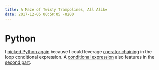 ```yaml
---
title: A Maze of Twisty Trampolines, All Alike
date: 2017-12-05 00:58:05 -0200
---
```

# Python
I [picked Python again][python1] because I could leverage [operator
chaining][pyopchain] in the loop conditional expression. A [conditional
expression][pycondex] also features in the [second part][python2].

[pycondex]: https://docs.python.org/3/reference/expressions.html#conditional-expressions
[pyopchain]: https://docs.python.org/3/reference/expressions.html#comparisons
[python1]: https://github.com/slyfoxza/advent-of-code/blob/c9dbe4e51261e8ed6a9502c54453f68928ad6f77/2017/05/python.py
[python2]: https://github.com/slyfoxza/advent-of-code/blob/c9dbe4e51261e8ed6a9502c54453f68928ad6f77/2017/05/python.py#L17
